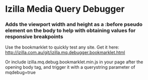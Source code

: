 Izilla Media Query Debugger
===========================

### Adds the viewport width and height as a :before pseudo element on the body to help with obtaining values for responsive breakpoints

Use the bookmarklet to quickly test any site. Get it here: http://izilla.com.au/git/izilla.mq.debugger.bookmarklet.html

Or include izilla.mq.debug.bookmarklet.min.js in your page after the opening body tag, and trigger it with a querystring parameter of mqdebug=true